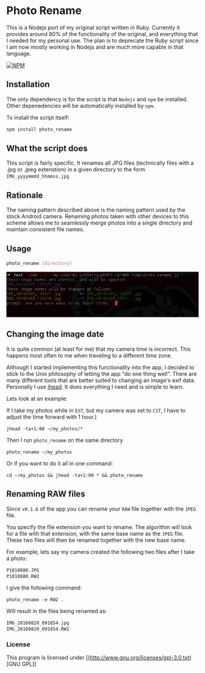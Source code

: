 # Photo Rename #

This is a Nodejs port of my original script written in Ruby. Currently it provides around 80% of the functionality of the original, and everything that I needed for my personal use. The plan is to deprecate the Ruby script since I am now mostly working in Nodejs and are much more capable in that language.

[![NPM](https://nodei.co/npm/photo_rename.png?compact=true)](https://nodei.co/npm/photo_rename/)

## Installation ##
The only dependency is for the script is that `Nodejs` and `npm` be installed. Other depenedencies will be automatically installed by `npm`.

To install the script itself:
```bash
npm install photo_rename
```

## What the script does ##

This script is fairly specific. It renames all JPG files (technically files with a .jpg or .jpeg extenstion) in a given directory to the form `IMG_yyyymmdd_hhmmss.jpg`

## Rationale ##

The naming pattern described above is the naming pattern used by the stock Android camera. Renaming photos taken with other devices to this scheme allows me to seamlessly merge photos into a single directory and maintain consistent file names.

## Usage ##
```bash
photo_rename [directory]
```

![img](./screenshots/example.png)


## Changing the image date ##

It is quite common (at least for me) that my camera time is incorrect. This happens most often to me when traveling to a different time zone.

Although I started implementing this functionality into the app, I decided to stick to the Unix philosophy of letting the app "do one thing well". There are many different tools that are better suited to changing an image's exif data. Personally I use [jhead](http://freecode.com/projects/jhead). It does everything I need and is simple to learn. 

Lets look at an example:

If I take my photos while in `EST`, but my camera was set to `CST`, I have to adjust the time forward with 1 hour.)

```
jhead -ta+1:00 ~/my_photos/*
```

Then I run `photo_rename` on the same directory
```
photo_rename ~/my_photos
```

Or if you want to do it all in one command:

```
cd ~/my_photos && jhead -ta+1:00 * && photo_rename
```

## Renaming RAW files ##

Since `v0.1.6` of the app you can rename your `RAW` file together with the `JPEG` file.

You specify the file extension you want to rename. The algorithm will look for a file with that extension, with the same base name as the  `JPEG` file. These two files will then be renamed together with the new base name.

For example, lets say my camera created the following two files after I take a photo:

```
P1010880.JPG
P1010880.RW2 
```

I give the following command:

```
photo_rename -e RW2 .
```

Will result in the files being renamed as:

```
IMG_20160820_091854.jpg
IMG_20160820_091854.RW2
```


### License ###

This program is licensed under [(<http://www.gnu.org/licenses/gpl-3.0.txt>)[GNU GPL]]
